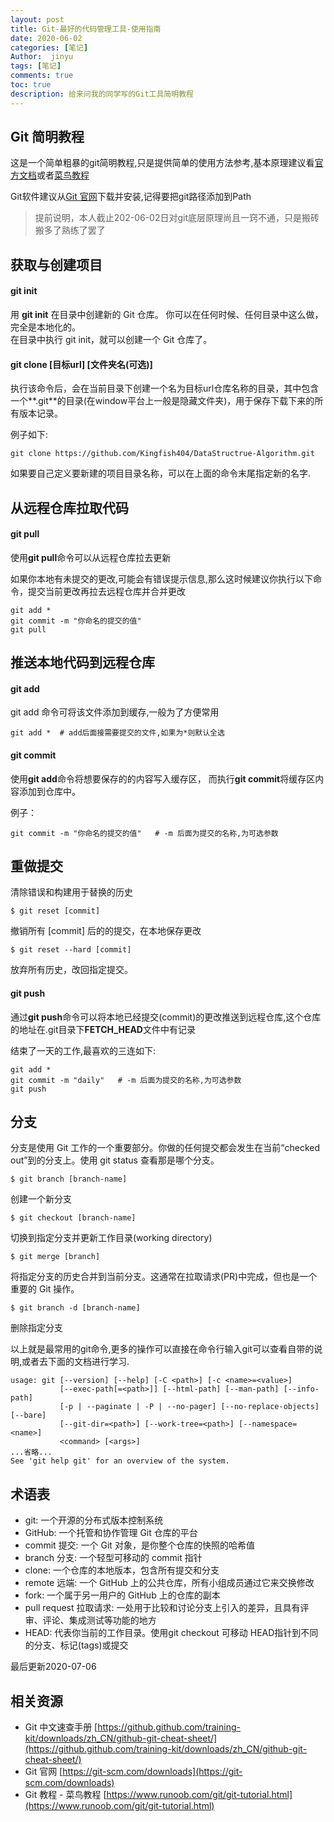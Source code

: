 ```yaml
---
layout: post
title: Git-最好的代码管理工具-使用指南
date: 2020-06-02
categories: [笔记]
Author:  jinyu
tags: [笔记]
comments: true
toc: true
description: 给来问我的同学写的Git工具简明教程
---
```


## Git 简明教程

这是一个简单粗暴的git简明教程,只是提供简单的使用方法参考,基本原理建议看[官方文档](https://git-scm.com/doc)或者[菜鸟教程](https://www.runoob.com/git/git-tutorial.html)

Git软件建议从[Git 官网](https://git-scm.com/downloads)下载并安装,记得要把git路径添加到Path

<!-- more -->

> 提前说明，本人截止202-06-02日对git底层原理尚且一窍不通，只是搬砖搬多了熟练了罢了

## 获取与创建项目

#### git init

用 **git init** 在目录中创建新的 Git 仓库。 你可以在任何时候、任何目录中这么做，完全是本地化的。    
在目录中执行 git init，就可以创建一个 Git 仓库了。

#### git clone [目标url] [文件夹名(可选)]

执行该命令后，会在当前目录下创建一个名为目标url仓库名称的目录，其中包含一个**.git**的目录(在window平台上一般是隐藏文件夹)，用于保存下载下来的所有版本记录。

例子如下:
```shell
git clone https://github.com/Kingfish404/DataStructrue-Algorithm.git
```

如果要自己定义要新建的项目目录名称，可以在上面的命令末尾指定新的名字.

## 从远程仓库拉取代码

#### git pull

使用**git pull**命令可以从远程仓库拉去更新

如果你本地有未提交的更改,可能会有错误提示信息,那么这时候建议你执行以下命令，提交当前更改再拉去远程仓库并合并更改
```shell
git add *
git commit -m "你命名的提交的值"
git pull
```

## 推送本地代码到远程仓库

#### git add

git add 命令可将该文件添加到缓存,一般为了方便常用

```shell
git add *  # add后面接需要提交的文件,如果为*则默认全选
```

#### git commit


使用**git add**命令将想要保存的的内容写入缓存区， 而执行**git commit**将缓存区内容添加到仓库中。

例子：
```shell
git commit -m "你命名的提交的值"   # -m 后面为提交的名称,为可选参数
```

## 重做提交
清除错误和构建用于替换的历史

```shell
$ git reset [commit]
```

撤销所有 [commit] 后的的提交，在本地保存更改

```shell
$ git reset --hard [commit]
```

放弃所有历史，改回指定提交。

#### git push

通过**git push**命令可以将本地已经提交(commit)的更改推送到远程仓库,这个仓库的地址在.git目录下**FETCH_HEAD**文件中有记录

结束了一天的工作,最喜欢的三连如下:
```shell
git add *
git commit -m "daily"   # -m 后面为提交的名称,为可选参数
git push
```

## 分支
分支是使用 Git 工作的一个重要部分。你做的任何提交都会发生在当前“checked out”到的分支上。使用 git status 查看那是哪个分支。
```shell
$ git branch [branch-name]
```
创建一个新分支
```shell
$ git checkout [branch-name]
```
切换到指定分支并更新工作目录(working directory)
```shell
$ git merge [branch]
```
将指定分支的历史合并到当前分支。这通常在拉取请求(PR)中完成，但也是一个重要的 Git 操作。

```shell
$ git branch -d [branch-name]
```

删除指定分支

以上就是最常用的git命令,更多的操作可以直接在命令行输入git可以查看自带的说明,或者去下面的文档进行学习.

```
usage: git [--version] [--help] [-C <path>] [-c <name>=<value>]
           [--exec-path[=<path>]] [--html-path] [--man-path] [--info-path]
           [-p | --paginate | -P | --no-pager] [--no-replace-objects] [--bare]
           [--git-dir=<path>] [--work-tree=<path>] [--namespace=<name>]
           <command> [<args>]
...省略...
See 'git help git' for an overview of the system.
```

## 术语表
* git: 一个开源的分布式版本控制系统
* GitHub: 一个托管和协作管理 Git 仓库的平台
* commit 提交: 一个 Git 对象，是你整个仓库的快照的哈希值
* branch 分支: 一个轻型可移动的 commit 指针
* clone: 一个仓库的本地版本，包含所有提交和分支
* remote 远端: 一个 GitHub 上的公共仓库，所有小组成员通过它来交换修改
* fork: 一个属于另一用户的 GitHub 上的仓库的副本
* pull request 拉取请求: 一处用于比较和讨论分支上引入的差异，且具有评审、评论、集成测试等功能的地方
* HEAD: 代表你当前的工作目录。使用git checkout 可移动 HEAD指针到不同的分支、标记(tags)或提交


最后更新2020-07-06

## 相关资源

* Git 中文速查手册 [https://github.github.com/training-kit/downloads/zh_CN/github-git-cheat-sheet/](https://github.github.com/training-kit/downloads/zh_CN/github-git-cheat-sheet/)
* Git 官网 [https://git-scm.com/downloads](https://git-scm.com/downloads)
* Git 教程 - 菜鸟教程  [https://www.runoob.com/git/git-tutorial.html](https://www.runoob.com/git/git-tutorial.html)